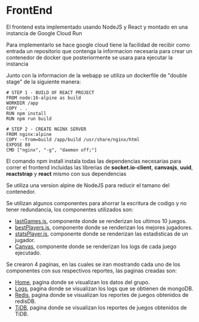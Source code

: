 # FrontEnd

El frontend esta implementado usando NodeJS y React y montado en una instancia de Google Cloud Run

Para implementarlo se hace google cloud tiene la facilidad de recibir como entrada un repositorio que contenga la informacion necesaria para crear un contenedor de docker que posteriormente se usara para ejecutar la instancia

Junto con la informacion de la webapp se utiliza un dockerfile de "double stage" de la siguiente manera:

```docker
# STEP 1 - BUILD OF REACT PROJECT
FROM node:16-alpine as build
WORKDIR /app
COPY . .
RUN npm install
RUN npm run build

# STEP 2 - CREATE NGINX SERVER
FROM nginx:alpine
COPY --from=build /app/build /usr/share/nginx/html
EXPOSE 80
CMD ["nginx", "-g", "daemon off;"]
```

El comando npm install instala todas las dependencias necesarias para correr el frontend incluidas las librerias de **socket.io-client**, **canvasjs**, **uuid**, **reactstrap** y **react** mismo con sus dependencias

Se utiliza una version alpine de NodeJS para reducir el tamano del contenedor.

Se utilizan algunos componentes para ahorrar la escritura de codigo y no tener redundancia, los componentes utilizados son:

- [lastGames.js](./src/components/lastGames.js), componente donde se renderizan los ultimos 10 juegos.
- [bestPlayers.js](./src/components/bestPlayers.js), componente donde se renderizan los mejores jugadores.
- [statsPlayer.js](./src/components/statsPlayer.js), componente donde se renderizan las estadisticas de un jugador.
- [Canvas](./src/components/Canvas), componente donde se renderizan los logs de cada juego ejecutado.

Se crearon 4 paginas, en las cuales se iran mostrando cada uno de los componentes con sus respectivos reportes, las paginas creadas son:

- [Home](./src/pages/Home.js), pagina donde se visualizan los datos del grupo.
- [Logs](./src/pages/Logs.js), pagina donde se visualizan los logs que se obtienen de mongoDB.
- [Redis](./src/pages/Redis.js), pagina donde se visualizan los reportes de juegos obtenidos de redisDB.
- [TiDB](./src/pages/TiDB.js), pagina donde se visualizan los reportes de juegos obtenidos de TiDB.

